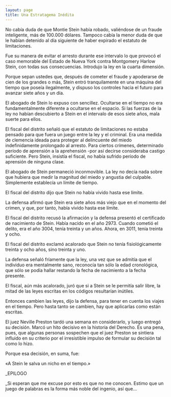 ```yaml
---
layout: page
title: Una Estratagema Inédita
---
```


No cabía duda de que Montie Stein había robado, valiéndose de un fraude inteligente, más de 100.000 dólares. Tampoco cabía la menor duda de que le habían detenido al día siguiente de haber expirado el estatuto de limitaciones.

Fue su manera de evitar el arresto durante ese intervalo lo que provocó el caso memorable del Estado de Nueva York contra Montgomery Harlow Stein, con todas sus consecuencias. Introdujo la ley en la cuarta dimensión.

Porque sepan ustedes que, después de cometer el fraude y apoderarse de cien de los grandes o más, Stein entró tranquilamente en una máquina del tiempo que poseía ilegalmente, y dispuso los controles hacia el futuro para avanzar siete años y un día.

El abogado de Stein lo expuso con sencillez. Ocultarse en el tiempo no era fundamentalmente diferente a ocultarse en el espacio. Si las fuerzas de la ley no habían descubierto a Stein en el intervalo de esos siete años, mala suerte para ellos.

El fiscal del distrito señaló que el estatuto de limitaciones no estaba pensado para que fuera un juego entre la ley y el criminal. Era una medida de clemencia ideada para proteger al delincuente del miedo indefinidamente prolongado al arresto. Para ciertos crímenes, determinado período de aprensión a la aprehensión -por así decirse consideraba castigo suficiente. Pero Stein, insistía el fiscal, no había sufrido período de aprensión de ninguna clase.

El abogado de Stein permaneció inconmovible. La ley no decía nada sobre que hubiera que medir la magnitud del miedo y angustia del culpable. Simplemente establecía un límite de tiempo.

El fiscal del distrito dijo que Stein no había vivido hasta ese límite.

La defensa afirmó que Stein era siete años más viejo que en el momento del crimen, y que, por tanto, había vivido hasta ese límite.

El fiscal del distrito recusó la afirmación y la defensa presentó el certificado de nacimiento de Stein. Había nacido en el año 2973. Cuando cometió el delito, era el año 3004, tenía treinta y un años. Ahora, en 3011, tenía treinta y ocho.

El fiscal del distrito exclamó acalorado que Stein no tenía fisiológicamente treinta y ocho años, sino treinta y uno.

La defensa señaló fríamente que la ley, una vez que se admitía que el individuo era mentalmente sano, reconocía tan sólo la edad cronológica, que sólo se podía hallar restando la fecha de nacimiento a la fecha presente.

El fiscal, aún más acalorado, juró que si a Stein se le permitía salir libre, la mitad de las leyes escritas en los códigos resultarían inútiles.

Entonces cambien las leyes, dijo la defensa, para tener en cuenta los viajes en el tiempo. Pero hasta tanto se cambien, hay que aplicarlas como están escritas.

El juez Neville Preston tardó una semana en considerarlo, y luego entregó su decisión. Marcó un hito decisivo en la historia del Derecho. Es una pena, pues, que algunas personas sospechen que el juez Preston se sintiera influido en su criterio por el irresistible impulso de formular su decisión tal como lo hizo.

Porque esa decisión, en suma, fue:

«A Stein le salva un nicho en el tiempo.»

_EPILOGO

_Si esperan que me excuse por esto es que no me conocen. Estimo que un juego de palabras es la forma más noble del ingenio, así que…
